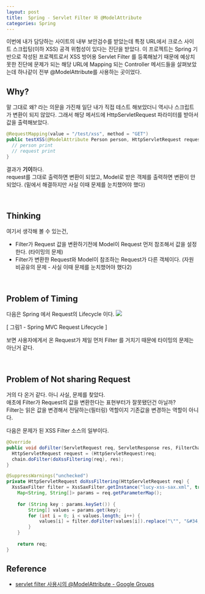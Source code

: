 ```yaml
---
layout: post
title:  Spring - Servlet Filter 와 @ModelAttribute
categories: Spring
---
```



이번에 내가 담당하는 사이트의 내부 보안검수를 받았는데 특정 URL에서 크로스 사이트 스크립팅(이하 XSS) 공격 위험성이 있다는 진단을 받았다. 이 프로젝트는 Spring 기반으로 작성된 프로젝트로서 XSS 방어용 Servlet Filter 를 등록해놨기 때문에 예상치 못한 진단에 문제가 되는 해당 URL에 Mapping 되는 Controller 메서드들을 살펴보았는데 하나같이 전부 @ModelAttribute를 사용하는 곳이었다.
<br>
<h2>Why?</h2>
말 그대로 왜? 라는 의문을 가진채 일단 내가 직접 테스트 해보았더니 역시나 스크립트가 변환이 되지 않았다. 
그래서 해당 메서드에 HttpServletRequest 파라미터를 받아서 값을 출력해보았다.

```java
@RequestMapping(value = "/test/xss", method = "GET")
public testXSS(@ModelAttribute Person person, HttpServletRequest request) {
  // person print
  // request print
}
```

결과가 <b>기이</b>하다. <br>
request를 그대로 출력하면 변환이 되었고, Model로 받은 객체를 출력하면 변환이 안되었다.
(밑에서 해결하지만 사실 이때 문제를 눈치챘어야 했다)

<br>
<h2>Thinking</h2>
여기서 생각해 볼 수 있는건,

- Filter가 Request 값을 변환하기전에 Model이 Request 먼저 참조해서 값을 설정한다. (타이밍의 문제)
- Filter가 변환한 Request와 Model이 참조하는 Request가 다른 객체이다. (자원 비공유의 문제 - 사실 이때 문제를 눈치챘어야 했다2)

<br>
<h2>Problem of Timing</h2>
다음은 Spring 에서 Request의 Lifecycle 이다.

<img src="/blog/image/0503/0503_1.jpg" />

[ 그림1 - Spring MVC Request Lifecycle ]

보면 사용자에게서 온 Request가 제일 먼저 Filter 를 거치기 때문에 타이밍의 문제는 아닌거 같다.

<br>
<h2>Problem of Not sharing Request</h2>
거의 다 온거 같다. 아니 사실, 문제를 찾았다. <br>
애초에 Filter가 Request의 값을 변환한다는 표현부터가 잘못됐던건 아닐까? <br>
Filter는 읽은 값을 변경해서 전달하는(필터링) 역할이지 기존값을 변경하는 역할이 아니다.

다음은 문제가 된 XSS Filter 소스의 일부이다. 

```java
@Override
public void doFilter(ServletRequest req, ServletResponse res, FilterChain chain) throws IOException, ServletException {
  HttpServletRequest request = (HttpServletRequest)req;
  chain.doFilter(doXssFiltering(req), res);
}

@SuppressWarnings("unchecked")
private HttpServletRequest doXssFiltering(HttpServletRequest req) {
  XssSaxFilter filter = XssSaxFilter.getInstance("lucy-xss-sax.xml", true);
	Map<String, String[]> params = req.getParameterMap();
	
	for (String key : params.keySet()) {
		String[] values = params.get(key);
		for (int i = 0; i < values.length; i++) {
			values[i] = filter.doFilter(values[i]).replace("\"", "&#34;");
		}
	}
	
	return req;
}
```


<h2>Reference</h2>

- [servlet filter 사용시의 @ModelAttribute - Google Groups](https://groups.google.com/forum/#!topic/ksug/guylCNnlnqY)
